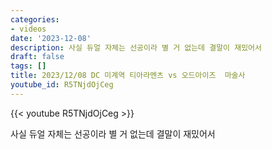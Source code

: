 ```yaml
---
categories:
- videos
date: '2023-12-08'
description: 사실 듀얼 자체는 선공이라 별 거 없는데 결말이 재밌어서
draft: false
tags: []
title: 2023/12/08 DC 미계역 티아라멘츠 vs 오드아이즈  마술사
youtube_id: R5TNjdOjCeg
---
```



{{< youtube R5TNjdOjCeg >}}

사실 듀얼 자체는 선공이라 별 거 없는데 결말이 재밌어서